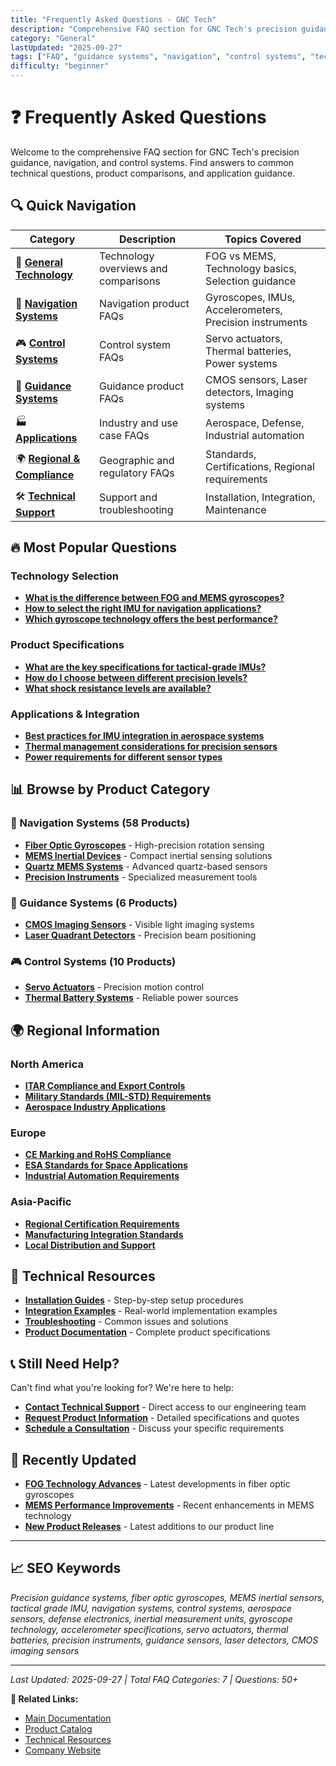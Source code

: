 ```yaml
---
title: "Frequently Asked Questions - GNC Tech"
description: "Comprehensive FAQ section for GNC Tech's precision guidance, navigation, and control systems. Find technical answers, product comparisons, and application guidance."
category: "General"
lastUpdated: "2025-09-27"
tags: ["FAQ", "guidance systems", "navigation", "control systems", "technical support"]
difficulty: "beginner"
---
```


# ❓ Frequently Asked Questions

Welcome to the comprehensive FAQ section for GNC Tech's precision guidance, navigation, and control systems. Find answers to common technical questions, product comparisons, and application guidance.

## 🔍 Quick Navigation

| Category | Description | Topics Covered |
|----------|-------------|----------------|
| 🎯 **[General Technology](general/README.md)** | Technology overviews and comparisons | FOG vs MEMS, Technology basics, Selection guidance |
| 🧭 **[Navigation Systems](navigation/README.md)** | Navigation product FAQs | Gyroscopes, IMUs, Accelerometers, Precision instruments |
| 🎮 **[Control Systems](control/README.md)** | Control system FAQs | Servo actuators, Thermal batteries, Power systems |
| 🎯 **[Guidance Systems](guidance/README.md)** | Guidance product FAQs | CMOS sensors, Laser detectors, Imaging systems |
| 🏭 **[Applications](applications/README.md)** | Industry and use case FAQs | Aerospace, Defense, Industrial automation |
| 🌍 **[Regional & Compliance](regional/README.md)** | Geographic and regulatory FAQs | Standards, Certifications, Regional requirements |
| 🛠️ **[Technical Support](support/README.md)** | Support and troubleshooting | Installation, Integration, Maintenance |

## 🔥 Most Popular Questions

### Technology Selection
- **[What is the difference between FOG and MEMS gyroscopes?](general/fog-vs-mems-comparison.md)**
- **[How to select the right IMU for navigation applications?](navigation/imu-selection-guide.md)**
- **[Which gyroscope technology offers the best performance?](general/gyroscope-technology-comparison.md)**

### Product Specifications
- **[What are the key specifications for tactical-grade IMUs?](navigation/tactical-grade-imu-specs.md)**
- **[How do I choose between different precision levels?](general/precision-levels-explained.md)**
- **[What shock resistance levels are available?](navigation/shock-resistance-guide.md)**

### Applications & Integration
- **[Best practices for IMU integration in aerospace systems](applications/aerospace-integration-guide.md)**
- **[Thermal management considerations for precision sensors](support/thermal-management.md)**
- **[Power requirements for different sensor types](support/power-requirements.md)**

## 📊 Browse by Product Category

### 🧭 Navigation Systems (58 Products)
- **[Fiber Optic Gyroscopes](navigation/fog-systems.md)** - High-precision rotation sensing
- **[MEMS Inertial Devices](navigation/mems-devices.md)** - Compact inertial sensing solutions
- **[Quartz MEMS Systems](navigation/quartz-mems.md)** - Advanced quartz-based sensors
- **[Precision Instruments](navigation/precision-instruments.md)** - Specialized measurement tools

### 🎯 Guidance Systems (6 Products)
- **[CMOS Imaging Sensors](guidance/cmos-sensors.md)** - Visible light imaging systems
- **[Laser Quadrant Detectors](guidance/laser-detectors.md)** - Precision beam positioning

### 🎮 Control Systems (10 Products)
- **[Servo Actuators](control/servo-actuators.md)** - Precision motion control
- **[Thermal Battery Systems](control/thermal-batteries.md)** - Reliable power sources

## 🌍 Regional Information

### North America
- **[ITAR Compliance and Export Controls](regional/north-america-compliance.md)**
- **[Military Standards (MIL-STD) Requirements](regional/military-standards.md)**
- **[Aerospace Industry Applications](applications/aerospace-north-america.md)**

### Europe
- **[CE Marking and RoHS Compliance](regional/europe-compliance.md)**
- **[ESA Standards for Space Applications](regional/esa-standards.md)**
- **[Industrial Automation Requirements](applications/industrial-europe.md)**

### Asia-Pacific
- **[Regional Certification Requirements](regional/asia-pacific-compliance.md)**
- **[Manufacturing Integration Standards](applications/manufacturing-asia.md)**
- **[Local Distribution and Support](regional/asia-pacific-support.md)**

## 🔧 Technical Resources

- **[Installation Guides](../resources/installation-guides/README.md)** - Step-by-step setup procedures
- **[Integration Examples](../resources/integration-examples/README.md)** - Real-world implementation examples
- **[Troubleshooting](../resources/troubleshooting/README.md)** - Common issues and solutions
- **[Product Documentation](../products/README.md)** - Complete product specifications

## 📞 Still Need Help?

Can't find what you're looking for? We're here to help:

- **[Contact Technical Support](https://www.gnc-tech.com/contact)** - Direct access to our engineering team
- **[Request Product Information](https://www.gnc-tech.com/products)** - Detailed specifications and quotes
- **[Schedule a Consultation](https://www.gnc-tech.com/consultation)** - Discuss your specific requirements

## 🔄 Recently Updated

- **[FOG Technology Advances](general/fog-technology-advances.md)** - Latest developments in fiber optic gyroscopes
- **[MEMS Performance Improvements](navigation/mems-performance-updates.md)** - Recent enhancements in MEMS technology
- **[New Product Releases](general/new-product-releases.md)** - Latest additions to our product line

---

## 📈 SEO Keywords

*Precision guidance systems, fiber optic gyroscopes, MEMS inertial sensors, tactical grade IMU, navigation systems, control systems, aerospace sensors, defense electronics, inertial measurement units, gyroscope technology, accelerometer specifications, servo actuators, thermal batteries, precision instruments, guidance sensors, laser detectors, CMOS imaging sensors*

---

*Last Updated: 2025-09-27 | Total FAQ Categories: 7 | Questions: 50+*

**🔗 Related Links:**
- [Main Documentation](../README.md)
- [Product Catalog](../products/README.md)
- [Technical Resources](../resources/README.md)
- [Company Website](https://www.gnc-tech.com)
